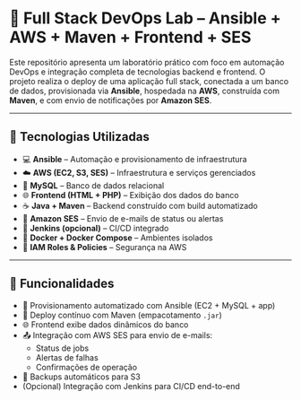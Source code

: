 # 🚀 Full Stack DevOps Lab – Ansible + AWS + Maven + Frontend + SES

Este repositório apresenta um laboratório prático com foco em automação DevOps e integração completa de tecnologias backend e frontend. O projeto realiza o deploy de uma aplicação full stack, conectada a um banco de dados, provisionada via **Ansible**, hospedada na **AWS**, construída com **Maven**, e com envio de notificações por **Amazon SES**.

---

## 🧰 Tecnologias Utilizadas

- 💻 **Ansible** – Automação e provisionamento de infraestrutura
- ☁️ **AWS (EC2, S3, SES)** – Infraestrutura e serviços gerenciados
- 🐬 **MySQL** – Banco de dados relacional
- 🌐 **Frontend (HTML + PHP)** – Exibição dos dados do banco
- ☕ **Java + Maven** – Backend construído com build automatizado
- 📧 **Amazon SES** – Envio de e-mails de status ou alertas
- 🐙 **Jenkins (opcional)** – CI/CD integrado
- 🐳 **Docker + Docker Compose** – Ambientes isolados
- 🔐 **IAM Roles & Policies** – Segurança na AWS

---

## 🔧 Funcionalidades

- 🚀 Provisionamento automatizado com Ansible (EC2 + MySQL + app)
- 🔄 Deploy contínuo com Maven (empacotamento `.jar`)
- 🌐 Frontend exibe dados dinâmicos do banco
- 📤 Integração com AWS SES para envio de e-mails:
  - Status de jobs
  - Alertas de falhas
  - Confirmações de operação
- 💾 Backups automáticos para S3
- (Opcional) Integração com Jenkins para CI/CD end-to-end
